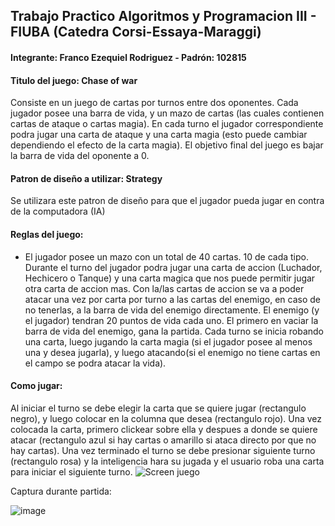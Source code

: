 ## Trabajo Practico Algoritmos y Programacion III - FIUBA (Catedra Corsi-Essaya-Maraggi)

#### Integrante: Franco Ezequiel Rodriguez - Padrón: 102815

#### Titulo del juego: Chase of war
Consiste en un juego de cartas por turnos entre dos oponentes. Cada jugador posee una barra de vida, y un mazo de cartas (las cuales contienen 
cartas de ataque o cartas magia). En cada turno el jugador correspondiente podra jugar una carta de ataque y una carta magia (esto puede cambiar
dependiendo el efecto de la carta magia). El objetivo final del juego es bajar la barra de vida del oponente a 0.

#### Patron de diseño a utilizar: Strategy
Se utilizara este patron de diseño para que el jugador pueda jugar en contra de la computadora (IA)

#### Reglas del juego:
- El jugador posee un mazo con un total de 40 cartas. 10 de cada tipo. Durante el turno del jugador podra jugar una carta de accion (Luchador, Hechicero o Tanque) y una carta magica que nos puede permitir jugar otra carta de accion mas. Con la/las cartas de accion se va a poder atacar una vez por carta por turno a las cartas del enemigo, en caso de no tenerlas, a la barra de vida del enemigo directamente. El enemigo (y el jugador) tendran 20 puntos de vida cada uno. El primero en vaciar la barra de vida del enemigo, gana la partida. Cada turno se inicia robando una carta, luego jugando la carta magia (si el jugador posee al menos una y desea jugarla), y luego atacando(si el enemigo no tiene cartas en el campo se podra atacar la vida).

#### Como jugar:
Al iniciar el turno se debe elegir la carta que se quiere jugar (rectangulo negro), y luego colocar en la columna que desea (rectangulo rojo). Una vez colocada la carta, primero clickear sobre ella y despues a donde se quiere atacar (rectangulo azul si hay cartas o amarillo si ataca directo por que no hay cartas). Una vez terminado el turno se debe presionar siguiente turno (rectangulo rosa) y la inteligencia hara su jugada y el usuario roba una carta para iniciar el siguiente turno.
![Screen juego](https://user-images.githubusercontent.com/102701608/207483072-52e9380e-2a17-43e7-bd57-d22137b13bcf.jpg)

Captura durante partida: 

![image](https://user-images.githubusercontent.com/102701608/207484225-0d7ea75e-8d02-4245-8843-b12f397c6d89.png)








